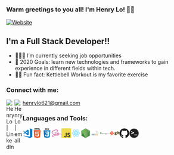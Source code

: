 ### Warm greetings to you all! I'm Henry Lo! 🤟🏻

[![Website](https://img.shields.io/website?label=henrylo.tech&style=for-the-badge&url=https%3A%2F%2Fcodestackr.com)](http://henrylo.tech)


## I'm a Full Stack Developer!!

- 👨🏻‍💻 I’m currently seeking job opportunities
- 🥅 2020 Goals: learn new technologies and frameworks to gain experience in different fields within tech.
- 🏋️‍♀️ Fun fact: Kettlebell Workout is my favorite exercise


### Connect with me:

[<img align="left" alt="HenryLo | LinkedIn" width="22px" src="https://cdn.jsdelivr.net/npm/simple-icons@v3/icons/linkedin.svg" />][linkedin]
<img align="left" alt="HenryLo | email" width="22px" src="https://cdnjs.cloudflare.com/ajax/libs/simple-icons/3.12.3/gmail.svg" /> henrylo621@gmail.com


### Languages and Tools:

[<img align="left" alt="Visual Studio Code" width="26px" src="https://raw.githubusercontent.com/github/explore/80688e429a7d4ef2fca1e82350fe8e3517d3494d/topics/visual-studio-code/visual-studio-code.png" />][VisualStudioCode]
[<img align="left" alt="HTML5" width="26px" src="https://raw.githubusercontent.com/github/explore/80688e429a7d4ef2fca1e82350fe8e3517d3494d/topics/html/html.png" />][HTML5]
[<img align="left" alt="CSS3" width="26px" src="https://raw.githubusercontent.com/github/explore/80688e429a7d4ef2fca1e82350fe8e3517d3494d/topics/css/css.png" />][CSS3]
[<img align="left" alt="Sass" width="26px" src="https://raw.githubusercontent.com/github/explore/80688e429a7d4ef2fca1e82350fe8e3517d3494d/topics/sass/sass.png" />][Sass]
[<img align="left" alt="JavaScript" width="26px" src="https://raw.githubusercontent.com/github/explore/80688e429a7d4ef2fca1e82350fe8e3517d3494d/topics/javascript/javascript.png" />][JavaScript]
[<img align="left" alt="React" width="26px" src="https://raw.githubusercontent.com/github/explore/80688e429a7d4ef2fca1e82350fe8e3517d3494d/topics/react/react.png" />][React]
[<img align="left" alt="Node.js" width="26px" src="https://raw.githubusercontent.com/github/explore/80688e429a7d4ef2fca1e82350fe8e3517d3494d/topics/nodejs/nodejs.png" />][Node.js]
[<img align="left" alt="MySQL" width="26px" src="https://raw.githubusercontent.com/github/explore/80688e429a7d4ef2fca1e82350fe8e3517d3494d/topics/mysql/mysql.png" />][MySQL]
[<img align="left" alt="MongoDB" width="26px" src="https://raw.githubusercontent.com/github/explore/80688e429a7d4ef2fca1e82350fe8e3517d3494d/topics/mongodb/mongodb.png" />][MongoDB]
[<img align="left" alt="Git" width="26px" src="https://raw.githubusercontent.com/github/explore/80688e429a7d4ef2fca1e82350fe8e3517d3494d/topics/git/git.png" />][Git]
[<img align="left" alt="GitHub" width="26px" src="https://raw.githubusercontent.com/github/explore/78df643247d429f6cc873026c0622819ad797942/topics/github/github.png" />][GitHub]
[<img align="left" alt="Terminal: iTerms2" width="26px" src="https://raw.githubusercontent.com/github/explore/80688e429a7d4ef2fca1e82350fe8e3517d3494d/topics/terminal/terminal.png" />][Terminal]


[linkedin]: https://www.linkedin.com/in/henry-lo-0621/
[VisualStudioCode]: https://code.visualstudio.com/
[HTML5]: https://www.w3.org/html/
[CSS3]: https://www.w3.org/Style/CSS/
[Sass]:https://sass-lang.com/
[JavaScript]:http://www.ecmascript.org/
[React]: https://reactjs.org/
[Node.js]: https://nodejs.org/en/
[MySQL]: https://www.mysql.com/
[MongoDB]: https://www.mongodb.com/
[Git]: https://git-scm.com/
[GitHub]: https://github.com/
[Terminal]: https://www.iterm2.com/
